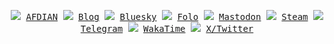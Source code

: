 <p align="center">
    <samp>
        <img src="https://cdn.simpleicons.org/afdian?viewbox=auto&size=9" />
        <a href="https://afdian.com/a/cscnk52">AFDIAN</a>
        <img src="https://cdn.simpleicons.org/zola?viewbox=auto&size=9" />
        <a href="https://blog.cscnk52.me">Blog</a>
        <img src="https://cdn.simpleicons.org/bluesky?viewbox=auto&size=9" />
        <a href="https://bsky.app/profile/cscnk52.me">Bluesky</a>
        <img src="https://cdn.simpleicons.org/folo?viewbox=auto&size=9" />
        <a href="https://app.folo.is/share/users/cscnk52">Folo</a>
        <img src="https://cdn.simpleicons.org/mastodon?viewbox=auto&size=9" />
        <a href="https://mastodon.social/@cscnk52">Mastodon</a>
        <img src="https://cdn.simpleicons.org/steam/00adee?viewbox=auto&size=9" />
        <a href="https://steamcommunity.com/id/cscnk52">Steam</a>
        <img src="https://cdn.simpleicons.org/telegram?viewbox=auto&size=9" />
        <a href="https://t.me/cscnk52">Telegram</a>
        <img src="https://cdn.simpleicons.org/wakatime/_/eee?viewbox=auto&size=9" />
        <a href="https://wakatime.com/@cscnk52"> WakaTime</a>
        <img src="https://cdn.simpleicons.org/x/_/eee?viewbox=auto&size=9" />
        <a href="https://x.com/cscnk52">X/Twitter</a>
    </samp>
</p>
